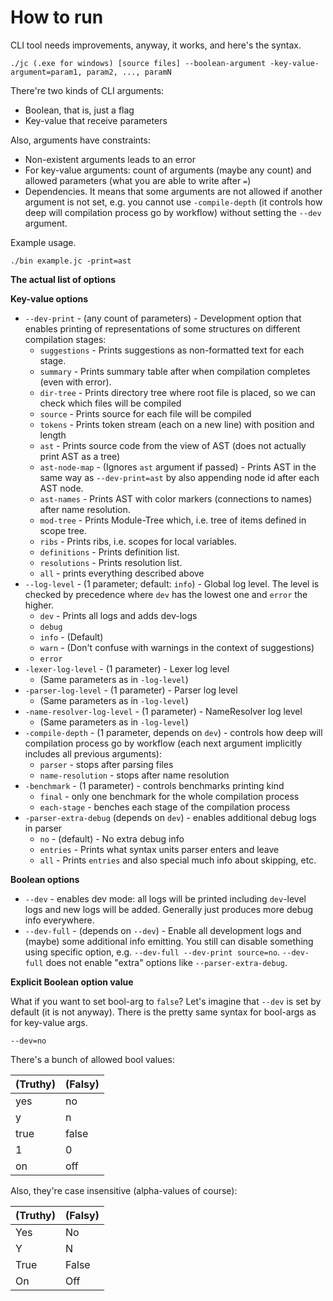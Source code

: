 # How to run

CLI tool needs improvements, anyway, it works, and here's the syntax.

```
./jc (.exe for windows) [source files] --boolean-argument -key-value-argument=param1, param2, ..., paramN
```

There're two kinds of CLI arguments:

* Boolean, that is, just a flag
* Key-value that receive parameters

Also, arguments have constraints:

* Non-existent arguments leads to an error
* For key-value arguments: count of arguments (maybe any count) and allowed parameters (what you are able to write after
  `=`)
* Dependencies. It means that some arguments are not allowed if another argument is not set, e.g. you cannot use
  `-compile-depth` (it controls how deep will compilation process go by workflow) without setting the `--dev` argument.

Example usage.

```
./bin example.jc -print=ast
```

**The actual list of options**

**Key-value options**

* `--dev-print` - (any count of parameters) - Development option that enables printing of representations of some structures on different compilation stages:
  * `suggestions` - Prints suggestions as non-formatted text for each stage.
  * `summary` - Prints summary table after when compilation completes (even with error).
  * `dir-tree` - Prints directory tree where root file is placed, so we can check which files will be compiled
  * `source` - Prints source for each file will be compiled
  * `tokens` - Prints token stream (each on a new line) with position and length
  * `ast` - Prints source code from the view of AST (does not actually print AST as a tree)
  * `ast-node-map` - (Ignores `ast` argument if passed) - Prints AST in the same way as `--dev-print=ast` by also appending node id after each AST node.
  * `ast-names` - Prints AST with color markers (connections to names) after name resolution.
  * `mod-tree` - Prints Module-Tree which, i.e. tree of items defined in scope tree.
  * `ribs` - Prints ribs, i.e. scopes for local variables.
  * `definitions` - Prints definition list.
  * `resolutions` - Prints resolution list.
  * `all` - prints everything described above
* `--log-level` - (1 parameter; default: `info`) - Global log level. The level is checked by precedence where `dev` has the lowest one and `error` the higher.
  * `dev` - Prints all logs and adds dev-logs
  * `debug`
  * `info` - (Default)
  * `warn` - (Don't confuse with warnings in the context of suggestions)
  * `error`
* `-lexer-log-level` - (1 parameter) - Lexer log level
  * (Same parameters as in `-log-level`)
* `-parser-log-level` - (1 parameter) - Parser log level
  * (Same parameters as in `-log-level`)
* `-name-resolver-log-level` - (1 parameter) - NameResolver log level
  * (Same parameters as in `-log-level`)
* `-compile-depth` - (1 parameter, depends on `dev`) - controls how deep will compilation process go by workflow (each
  next argument implicitly includes all previous arguments):
  * `parser` - stops after parsing files
  * `name-resolution` - stops after name resolution
* `-benchmark` - (1 parameter) - controls benchmarks printing kind
  * `final` - only one benchmark for the whole compilation process
  * `each-stage` - benches each stage of the compilation process
* `-parser-extra-debug` (depends on `dev`) - enables additional debug logs in parser
  * `no` - (default) - No extra debug info
  * `entries` - Prints what syntax units parser enters and leave
  * `all` - Prints `entries` and also special much info about skipping, etc.

**Boolean options**

* `--dev` - enables dev mode: all logs will be printed including `dev`-level logs and new logs will be added. Generally just produces more debug info everywhere.
* `--dev-full` - (depends on `--dev`) - Enable all development logs and (maybe) some additional info emitting. You still can disable something using specific option, e.g. `--dev-full --dev-print source=no`. `--dev-full` does not enable "extra" options like `--parser-extra-debug`.

**Explicit Boolean option value**

What if you want to set bool-arg to `false`? Let's imagine that `--dev` is set by default (it is not anyway). There is
the pretty same syntax for bool-args as for key-value args.

```
--dev=no
```

There's a bunch of allowed bool values:

| (Truthy) | (Falsy) |
| :--- | :--- |
| yes | no |
| y | n |
| true | false |
| 1 | 0 |
| on | off |

Also, they're case insensitive (alpha-values of course):

| (Truthy) | (Falsy) |
| :--- | :--- |
| Yes | No |
| Y | N |
| True | False |
| On | Off |

